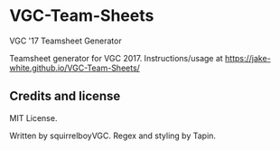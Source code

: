 # VGC-Team-Sheets
VGC '17 Teamsheet Generator

Teamsheet generator for VGC 2017. Instructions/usage at https://jake-white.github.io/VGC-Team-Sheets/

Credits and license
-------------------

MIT License.

Written by squirrelboyVGC. Regex and styling by Tapin.
